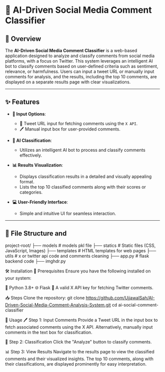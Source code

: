 # 🚀 AI-Driven Social Media Comment Classifier

## 🌟 Overview  
The **AI-Driven Social Media Comment Classifier** is a web-based application designed to analyze and classify comments from social media platforms, with a focus on Twitter. This system leverages an intelligent AI bot to classify comments based on user-defined criteria such as sentiment, relevance, or harmfulness. Users can input a tweet URL or manually input comments for analysis, and the results, including the top 10 comments, are displayed on a separate results page with clear visualizations.

---

## ✨ Features  
- **📝 Input Options**:  
  - 📎 Tweet URL input for fetching comments using the `X API`.  
  - 🖊️ Manual input box for user-provided comments.  

- **🤖 AI Classification**:  
  - Utilizes an intelligent AI bot to process and classify comments effectively.  

- **📊 Results Visualization**:  
  - Displays classification results in a detailed and visually appealing format.  
  - Lists the top 10 classified comments along with their scores or categories.  

- **💻 User-Friendly Interface**:  
  - Simple and intuitive UI for seamless interaction.  

---

## 📂 File Structure and 
 
project-root/
├── models         # models pkl file
├── statics        # Static files (CSS, JavaScript, Images)
├── templates      # HTML templates for web pages
├── utils          # x or twitter api code and comments cleaning
├── app.py         # flask backend code
├── imghdr.py

🛠️ Installation
🔑 Prerequisites
Ensure you have the following installed on your system:

🐍 Python 3.8+
🌐 Flask
🔑 A valid X API key for fetching Twitter comments.

📥 Steps
Clone the repository:
git clone https://github.com/UjjawalSah/AI-Driven-Social-Media-Comment-Analysis-System.git
cd ai-social-comment-classifier

🚀 Usage
🖊️ Step 1: Input Comments
Provide a Tweet URL in the input box to fetch associated comments using the X API.
Alternatively, manually input comments in the text box for classification.

🤖 Step 2: Classification
Click the "Analyze" button to classify comments.

📊 Step 3: View Results
Navigate to the results page to view the classified comments and their visualized insights.
The top 10 comments, along with their classifications, are displayed prominently for easy interpretation.
 
